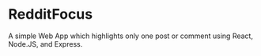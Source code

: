 # RedditFocus
A simple Web App which highlights only one post or comment using React, Node.JS, and Express.
